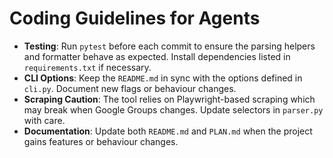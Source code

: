 Coding Guidelines for Agents
============================

- **Testing**: Run `pytest` before each commit to ensure the parsing helpers and
  formatter behave as expected. Install dependencies listed in
  `requirements.txt` if necessary.
- **CLI Options**: Keep the `README.md` in sync with the options defined in
  `cli.py`. Document new flags or behaviour changes.
- **Scraping Caution**: The tool relies on Playwright-based scraping which may
  break when Google Groups changes. Update selectors in `parser.py` with care.
- **Documentation**: Update both `README.md` and `PLAN.md` when the project
  gains features or behaviour changes.
